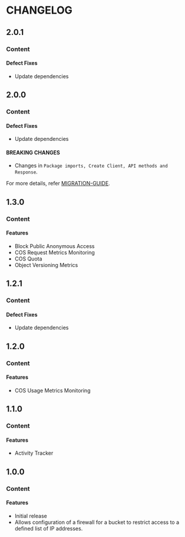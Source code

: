 # CHANGELOG

## 2.0.1

### Content

#### Defect Fixes

* Update dependencies

## 2.0.0

### Content

#### Defect Fixes

* Update dependencies

#### BREAKING CHANGES

* Changes in ```Package imports, Create Client, API methods and Response```.

For more details, refer [MIGRATION-GUIDE](MIGRATION-V1.md).

## 1.3.0

### Content

#### Features

* Block Public Anonymous Access
* COS Request Metrics Monitoring
* COS Quota
* Object Versioning Metrics

## 1.2.1

### Content

#### Defect Fixes

* Update dependencies

## 1.2.0

### Content

#### Features

* COS Usage Metrics Monitoring

## 1.1.0

### Content

#### Features

* Activity Tracker

## 1.0.0

### Content

#### Features

* Initial release
* Allows configuration of a firewall for a bucket to restrict access to a defined list of IP addresses.
